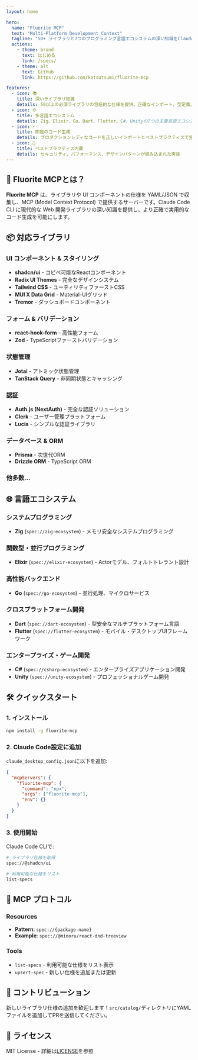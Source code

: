 ```yaml
---
layout: home

hero:
  name: "Fluorite MCP"
  text: "Multi-Platform Development Context"
  tagline: "50+ ライブラリと7つのプログラミング言語エコシステムの深い知識をClaude Code CLIに提供"
  actions:
    - theme: brand
      text: はじめる
      link: /specs/
    - theme: alt
      text: GitHub
      link: https://github.com/kotsutsumi/fluorite-mcp

features:
  - icon: 📚
    title: 深いライブラリ知識
    details: 50以上の必須ライブラリの包括的な仕様を提供。正確なインポート、型定義、実装パターンを含む
  - icon: 🌐
    title: 多言語エコシステム
    details: Zig、Elixir、Go、Dart、Flutter、C#、Unityの7つの主要言語エコシステムをサポート
  - icon: ⚡
    title: 即座のコード生成
    details: プロダクションレディなコードを正しいインポートとベストプラクティスで生成
  - icon: 🎯
    title: ベストプラクティス内蔵
    details: セキュリティ、パフォーマンス、デザインパターンが組み込まれた実装
---
```


## 🚀 Fluorite MCPとは？

**Fluorite MCP** は、ライブラリや UI コンポーネントの仕様を YAML/JSON で収集し、MCP (Model Context Protocol) で提供するサーバーです。Claude Code CLI に現代的な Web 開発ライブラリの深い知識を提供し、より正確で実用的なコード生成を可能にします。

## 📦 対応ライブラリ

### UI コンポーネント & スタイリング
- **shadcn/ui** - コピペ可能なReactコンポーネント
- **Radix UI Themes** - 完全なデザインシステム  
- **Tailwind CSS** - ユーティリティファーストCSS
- **MUI X Data Grid** - Material-UIグリッド
- **Tremor** - ダッシュボードコンポーネント

### フォーム & バリデーション
- **react-hook-form** - 高性能フォーム
- **Zod** - TypeScriptファーストバリデーション

### 状態管理
- **Jotai** - アトミック状態管理
- **TanStack Query** - 非同期状態とキャッシング

### 認証
- **Auth.js (NextAuth)** - 完全な認証ソリューション
- **Clerk** - ユーザー管理プラットフォーム
- **Lucia** - シンプルな認証ライブラリ

### データベース & ORM
- **Prisma** - 次世代ORM
- **Drizzle ORM** - TypeScript ORM

### 他多数...

## 🌐 言語エコシステム

### システムプログラミング
- **Zig** (`spec://zig-ecosystem`) - メモリ安全なシステムプログラミング

### 関数型・並行プログラミング
- **Elixir** (`spec://elixir-ecosystem`) - Actorモデル、フォルトトレラント設計

### 高性能バックエンド
- **Go** (`spec://go-ecosystem`) - 並行処理、マイクロサービス

### クロスプラットフォーム開発
- **Dart** (`spec://dart-ecosystem`) - 型安全なマルチプラットフォーム言語
- **Flutter** (`spec://flutter-ecosystem`) - モバイル・デスクトップUIフレームワーク

### エンタープライズ・ゲーム開発
- **C#** (`spec://csharp-ecosystem`) - エンタープライズアプリケーション開発
- **Unity** (`spec://unity-ecosystem`) - プロフェッショナルゲーム開発

## 🛠️ クイックスタート

### 1. インストール

```bash
npm install -g fluorite-mcp
```

### 2. Claude Code設定に追加

`claude_desktop_config.json`に以下を追加:

```json
{
  "mcpServers": {
    "fluorite-mcp": {
      "command": "npx",
      "args": ["fluorite-mcp"],
      "env": {}
    }
  }
}
```

### 3. 使用開始

Claude Code CLIで:

```bash
# ライブラリ仕様を取得
spec://@shadcn/ui

# 利用可能な仕様をリスト
list-specs
```

## 📖 MCP プロトコル

### Resources
- **Pattern**: `spec://{package-name}`
- **Example**: `spec://@minoru/react-dnd-treeview`

### Tools
- `list-specs` - 利用可能な仕様をリスト表示
- `upsert-spec` - 新しい仕様を追加または更新

## 🤝 コントリビューション

新しいライブラリ仕様の追加を歓迎します！`src/catalog/`ディレクトリにYAMLファイルを追加してPRを送信してください。

## 📄 ライセンス

MIT License - 詳細は[LICENSE](https://github.com/kotsutsumi/fluorite-mcp/blob/main/LICENSE)を参照
